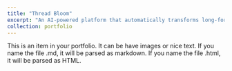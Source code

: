 ```yaml
---
title: "Thread Bloom"
excerpt: "An AI-powered platform that automatically transforms long-form content into formats tailored for Twitter posts or Threads. <br/><img src='/images/500x300.png'>"
collection: portfolio
---
```


This is an item in your portfolio. It can be have images or nice text. If you name the file .md, it will be parsed as markdown. If you name the file .html, it will be parsed as HTML. 
